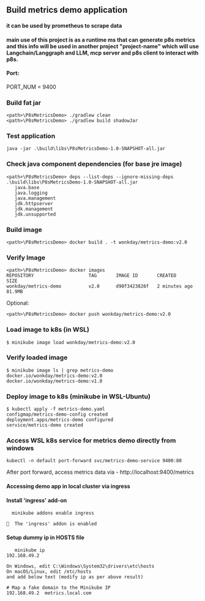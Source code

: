 ## Build metrics demo application 
#### it can be used by prometheus to scrape data

#### main use of this project is as a runtime ms that can generate p8s metrics and this info will be used in another project "project-name" which will use Langchain/Langgraph and LLM, mcp server and p8s client to interact with p8s. 

#### Port: 
PORT_NUM = 9400

### Build fat jar
```
<path>\P8sMetricsDemo> ./gradlew clean
<path>\P8sMetricsDemo> ./gradlew build shadowJar
```

### Test application
```
java -jar .\build\libs\P8sMetricsDemo-1.0-SNAPSHOT-all.jar
```

### Check java component dependencies (for base jre image)
```
<path>\P8sMetricsDemo> deps --list-deps --ignore-missing-deps .\build\libs\P8sMetricsDemo-1.0-SNAPSHOT-all.jar
   java.base
   java.logging
   java.management
   jdk.httpserver
   jdk.management
   jdk.unsupported
```

### Build image
```
<path>\P8sMetricsDemo> docker build . -t wonkday/metrics-demo:v2.0
```

### Verify Image
```
<path>\P8sMetricsDemo> docker images
REPOSITORY                    TAG       IMAGE ID       CREATED         SIZE
wonkday/metrics-demo          v2.0      d90f3423826f   2 minutes ago   81.9MB
```

Optional:
```
<path>\P8sMetricsDemo> docker push wonkday/metrics-demo:v2.0
```

### Load image to k8s (in WSL)
```
$ minikube image load wonkday/metrics-demo:v2.0
```

### Verify loaded image
```
$ minikube image ls | grep metrics-demo
docker.io/wonkday/metrics-demo:v2.0
docker.io/wonkday/metrics-demo:v1.0
```
### Deploy image to k8s (minikube in WSL-Ubuntu)
```shell
$ kubectl apply -f metrics-demo.yaml
configmap/metrics-demo-config created
deployment.apps/metrics-demo configured
service/metrics-demo created
```
### Access WSL k8s service for metrics demo directly from windows
```shell
kubectl -n default port-forward svc/metrics-demo-service 9400:80
```
After port forward, access metrics data via - http://localhost:9400/metrics


#### Accessing demo app in local cluster via ingress

#### Install 'ingress' add-on
```shell
  minikube addons enable ingress
  
🌟  The 'ingress' addon is enabled  
```

#### Setup dummy ip in HOSTS file
```shell
   minikube ip
192.168.49.2   
```
```declarative
On Windows, edit C:\Windows\System32\drivers\etc\hosts 
On macOS/Linux, edit /etc/hosts
and add below text (modify ip as per above result)
```
```text
# Map a fake domain to the Minikube IP
192.168.49.2  metrics.local.com
```
